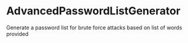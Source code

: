 # AdvancedPasswordListGenerator
Generate a password list for brute force attacks based on list of words provided
